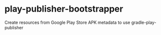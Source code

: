 play-publisher-bootstrapper
===========================

Create resources from Google Play Store APK metadata to use gradle-play-publisher
